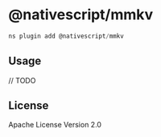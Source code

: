 # @nativescript/mmkv

```javascript
ns plugin add @nativescript/mmkv
```

## Usage

// TODO

## License

Apache License Version 2.0
